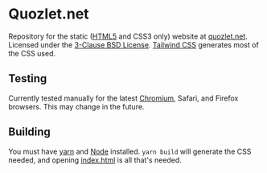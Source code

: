 # Quozlet.net

Repository for the static ([HTML5](https://en.wikipedia.org/wiki/Html5) and CSS3 only) website at [quozlet.net](https://quozlet.net). Licensed under the [3-Clause BSD License](https://opensource.org/licenses/BSD-3-Clause). [Tailwind CSS](https://tailwindcss.com/) generates most of the CSS used.

## Testing

Currently tested manually for the latest [Chromium](https://en.wikipedia.org/wiki/Chromium_(web_browser)), Safari, and Firefox browsers. This may change in the future.

## Building
You must have [yarn](https://yarnpkg.com/) and [Node](https://nodejs.org/en/) installed. `yarn build` will generate the CSS needed, and opening [index.html](./index.html) is all that's needed.